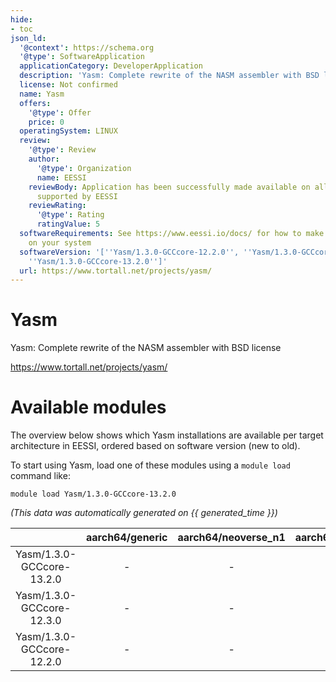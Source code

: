 ```yaml
---
hide:
- toc
json_ld:
  '@context': https://schema.org
  '@type': SoftwareApplication
  applicationCategory: DeveloperApplication
  description: 'Yasm: Complete rewrite of the NASM assembler with BSD license'
  license: Not confirmed
  name: Yasm
  offers:
    '@type': Offer
    price: 0
  operatingSystem: LINUX
  review:
    '@type': Review
    author:
      '@type': Organization
      name: EESSI
    reviewBody: Application has been successfully made available on all architectures
      supported by EESSI
    reviewRating:
      '@type': Rating
      ratingValue: 5
  softwareRequirements: See https://www.eessi.io/docs/ for how to make EESSI available
    on your system
  softwareVersion: '[''Yasm/1.3.0-GCCcore-12.2.0'', ''Yasm/1.3.0-GCCcore-12.3.0'',
    ''Yasm/1.3.0-GCCcore-13.2.0'']'
  url: https://www.tortall.net/projects/yasm/
---
```


Yasm
====


Yasm: Complete rewrite of the NASM assembler with BSD license

https://www.tortall.net/projects/yasm/
# Available modules


The overview below shows which Yasm installations are available per target architecture in EESSI, ordered based on software version (new to old).

To start using Yasm, load one of these modules using a `module load` command like:

```shell
module load Yasm/1.3.0-GCCcore-13.2.0
```

*(This data was automatically generated on {{ generated_time }})*  

| |aarch64/generic|aarch64/neoverse_n1|aarch64/neoverse_v1|x86_64/generic|x86_64/amd/zen2|x86_64/amd/zen3|x86_64/amd/zen4|x86_64/intel/haswell|x86_64/intel/sapphirerapids|x86_64/intel/skylake_avx512|aarch64/nvidia/grace|
| :---: | :---: | :---: | :---: | :---: | :---: | :---: | :---: | :---: | :---: | :---: | :---: |
|Yasm/1.3.0-GCCcore-13.2.0|-|-|-|x|x|x|x|x|x|x|-|
|Yasm/1.3.0-GCCcore-12.3.0|-|-|-|x|x|x|x|x|x|x|-|
|Yasm/1.3.0-GCCcore-12.2.0|-|-|-|x|x|x|x|x|x|x|-|
